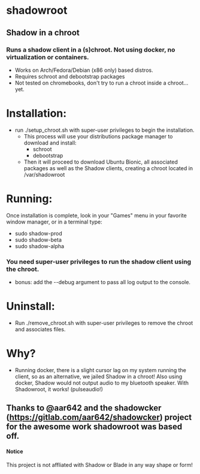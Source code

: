 # shadowroot

## Shadow in a chroot

### Runs a shadow client in a (s)chroot.  Not using docker, no virtualization or containers.

* Works on Arch/Fedora/Debian (x86 only) based distros.
* Requires schroot and debootstrap packages
* Not tested on chromebooks, don't try to run a chroot inside a chroot... yet.

# Installation:
* run ./setup_chroot.sh with super-user privileges to begin the installation.
  * This process will use your distributions package manager to download and install:
    * schroot
    * debootstrap
  * Then it will proceed to download Ubuntu Bionic, all associated packages as well as the Shadow clients, creating a chroot located in /var/shadowroot
  
# Running:
Once installation is complete, look in your "Games" menu in your favorite window manager, or in a terminal type:

* sudo shadow-prod
* sudo shadow-beta
* sudo shadow-alpha

### You need super-user privileges to run the shadow client using the chroot.

- bonus: add the --debug argument to pass all log output to the console.


# Uninstall:
* Run ./remove_chroot.sh with super-user privileges to remove the chroot and associates files.

# Why?
* Running docker, there is a slight cursor lag on my system running the client, so as an alternative, we jailed Shadow in a chroot!  Also using docker, Shadow would not output audio to my bluetooth speaker.  With Shadowroot, it works! (pulseaudio!)

## Thanks to @aar642 and the shadowcker (https://gitlab.com/aar642/shadowcker) project for the awesome work shadowroot was based off.

#### Notice
This project is not affliated with Shadow or Blade in any way shape or form!


